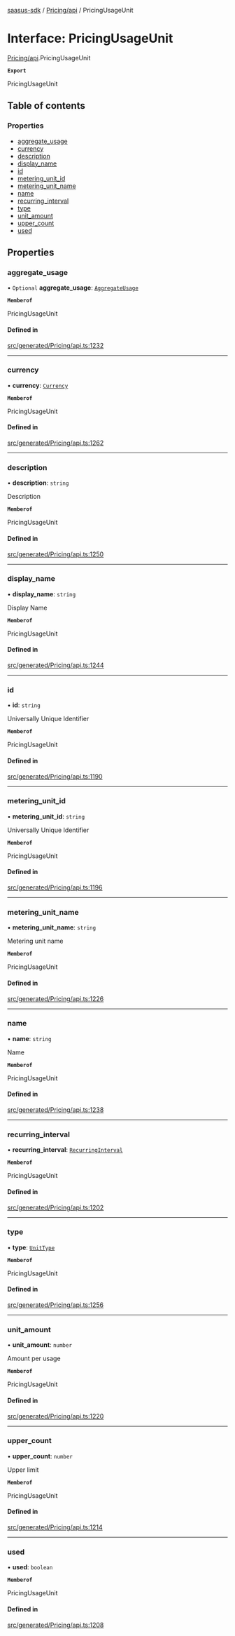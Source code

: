 [saasus-sdk](../README.md) / [Pricing/api](../modules/Pricing_api.md) / PricingUsageUnit

# Interface: PricingUsageUnit

[Pricing/api](../modules/Pricing_api.md).PricingUsageUnit

**`Export`**

PricingUsageUnit

## Table of contents

### Properties

- [aggregate\_usage](Pricing_api.PricingUsageUnit.md#aggregate_usage)
- [currency](Pricing_api.PricingUsageUnit.md#currency)
- [description](Pricing_api.PricingUsageUnit.md#description)
- [display\_name](Pricing_api.PricingUsageUnit.md#display_name)
- [id](Pricing_api.PricingUsageUnit.md#id)
- [metering\_unit\_id](Pricing_api.PricingUsageUnit.md#metering_unit_id)
- [metering\_unit\_name](Pricing_api.PricingUsageUnit.md#metering_unit_name)
- [name](Pricing_api.PricingUsageUnit.md#name)
- [recurring\_interval](Pricing_api.PricingUsageUnit.md#recurring_interval)
- [type](Pricing_api.PricingUsageUnit.md#type)
- [unit\_amount](Pricing_api.PricingUsageUnit.md#unit_amount)
- [upper\_count](Pricing_api.PricingUsageUnit.md#upper_count)
- [used](Pricing_api.PricingUsageUnit.md#used)

## Properties

### aggregate\_usage

• `Optional` **aggregate\_usage**: [`AggregateUsage`](../enums/Pricing_api.AggregateUsage.md)

**`Memberof`**

PricingUsageUnit

#### Defined in

[src/generated/Pricing/api.ts:1232](https://github.com/saasus-platform/saasus-sdk-javascript/blob/997c544/src/generated/Pricing/api.ts#L1232)

___

### currency

• **currency**: [`Currency`](../enums/Pricing_api.Currency.md)

**`Memberof`**

PricingUsageUnit

#### Defined in

[src/generated/Pricing/api.ts:1262](https://github.com/saasus-platform/saasus-sdk-javascript/blob/997c544/src/generated/Pricing/api.ts#L1262)

___

### description

• **description**: `string`

Description

**`Memberof`**

PricingUsageUnit

#### Defined in

[src/generated/Pricing/api.ts:1250](https://github.com/saasus-platform/saasus-sdk-javascript/blob/997c544/src/generated/Pricing/api.ts#L1250)

___

### display\_name

• **display\_name**: `string`

Display Name

**`Memberof`**

PricingUsageUnit

#### Defined in

[src/generated/Pricing/api.ts:1244](https://github.com/saasus-platform/saasus-sdk-javascript/blob/997c544/src/generated/Pricing/api.ts#L1244)

___

### id

• **id**: `string`

Universally Unique Identifier

**`Memberof`**

PricingUsageUnit

#### Defined in

[src/generated/Pricing/api.ts:1190](https://github.com/saasus-platform/saasus-sdk-javascript/blob/997c544/src/generated/Pricing/api.ts#L1190)

___

### metering\_unit\_id

• **metering\_unit\_id**: `string`

Universally Unique Identifier

**`Memberof`**

PricingUsageUnit

#### Defined in

[src/generated/Pricing/api.ts:1196](https://github.com/saasus-platform/saasus-sdk-javascript/blob/997c544/src/generated/Pricing/api.ts#L1196)

___

### metering\_unit\_name

• **metering\_unit\_name**: `string`

Metering unit name

**`Memberof`**

PricingUsageUnit

#### Defined in

[src/generated/Pricing/api.ts:1226](https://github.com/saasus-platform/saasus-sdk-javascript/blob/997c544/src/generated/Pricing/api.ts#L1226)

___

### name

• **name**: `string`

Name

**`Memberof`**

PricingUsageUnit

#### Defined in

[src/generated/Pricing/api.ts:1238](https://github.com/saasus-platform/saasus-sdk-javascript/blob/997c544/src/generated/Pricing/api.ts#L1238)

___

### recurring\_interval

• **recurring\_interval**: [`RecurringInterval`](../enums/Pricing_api.RecurringInterval.md)

**`Memberof`**

PricingUsageUnit

#### Defined in

[src/generated/Pricing/api.ts:1202](https://github.com/saasus-platform/saasus-sdk-javascript/blob/997c544/src/generated/Pricing/api.ts#L1202)

___

### type

• **type**: [`UnitType`](../enums/Pricing_api.UnitType.md)

**`Memberof`**

PricingUsageUnit

#### Defined in

[src/generated/Pricing/api.ts:1256](https://github.com/saasus-platform/saasus-sdk-javascript/blob/997c544/src/generated/Pricing/api.ts#L1256)

___

### unit\_amount

• **unit\_amount**: `number`

Amount per usage

**`Memberof`**

PricingUsageUnit

#### Defined in

[src/generated/Pricing/api.ts:1220](https://github.com/saasus-platform/saasus-sdk-javascript/blob/997c544/src/generated/Pricing/api.ts#L1220)

___

### upper\_count

• **upper\_count**: `number`

Upper limit

**`Memberof`**

PricingUsageUnit

#### Defined in

[src/generated/Pricing/api.ts:1214](https://github.com/saasus-platform/saasus-sdk-javascript/blob/997c544/src/generated/Pricing/api.ts#L1214)

___

### used

• **used**: `boolean`

**`Memberof`**

PricingUsageUnit

#### Defined in

[src/generated/Pricing/api.ts:1208](https://github.com/saasus-platform/saasus-sdk-javascript/blob/997c544/src/generated/Pricing/api.ts#L1208)
